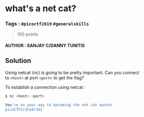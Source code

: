 # what's a net cat?

### Tags : `#picoctf2019` `#generalskills`

> 100 points

#### AUTHOR : SANJAY C/DANNY TUNITIS

## Solution

Using netcat (nc) is going to be pretty important.
Can you connect to `<host>` at port `<port>` to get the flag?

To establish a connection using netcat :

``` bash
$ nc <host> <port>

You're on your way to becoming the net cat master
picoCTF{c3ns0r3d}
```